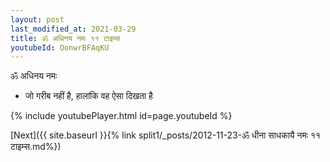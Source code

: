```yaml
---
layout: post
last_modified_at: 2021-03-29
title: ॐ अधिनय नमः ११ टाइम्स
youtubeId: OonwrBFAqKU
---
```

 
 
 ॐ अधिनय नमः  
 
 -  जो गरीब नहीं है, हालांकि वह ऐसा दिखता है 
 
  
 
  
 
 
 
 
 
 


{% include youtubePlayer.html id=page.youtubeId %}
 
[Next]({{ site.baseurl }}{% link  split1/_posts/2012-11-23-ॐ धीना साधकायै नमः ११ टाइम्स.md%})
 
